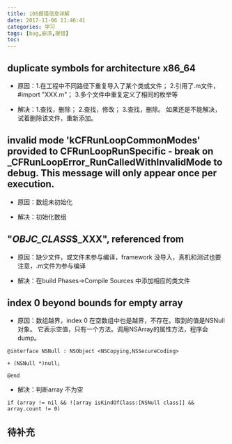 ```yaml
---
title: iOS报错信息详解
date: 2017-11-06 11:46:41
categories: 学习
tags: [bug,崩溃,报错]
toc:
---
```


## duplicate symbols for architecture x86_64

* 原因：1.在工程中不同路径下重复导入了某个类或文件；  2.引用了.m文件，#import "XXX.m"； 3.多个文件中重复定义了相同的枚举等

* 解决：1.查找，删除； 2.查找，修改； 3.查找，删除。 如果还是不能解决，试着删除该文件，重新添加。

<!--more-->
## invalid mode 'kCFRunLoopCommonModes' provided to CFRunLoopRunSpecific - break on _CFRunLoopError_RunCalledWithInvalidMode to debug. This message will only appear once per execution.

* 原因：数组未初始化

* 解决：初始化数组

## "_OBJC_CLASS_$_XXX", referenced from

* 原因：缺少文件，或文件未参与编译，framework 没导入，真机和测试也要注意，.m文件为参与编译

* 解决：在build Phases->Compile Sources 中添加相应的类文件

## index 0 beyond bounds for empty array

* 原因：数组越界，index 0 在空数组中也是越界，不存在。取到的值是NSNull  对象。 它表示空值，只有一个方法。调用NSArray的属性方法，程序会dump。
```
@interface NSNull : NSObject <NSCopying,NSSecureCoding>

+ (NSNull *)null;

@end
```

* 解决：判断array 不为空
```
if (array != nil && ![array isKindOfClass:[NSNull class]] && array.count != 0)
```

## 待补充
